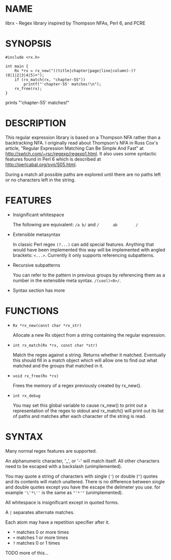 NAME
====

librx - Regex library inspired by Thompson NFAs, Perl 6, and PCRE

SYNOPSIS
========

    #include <rx.h>
    
    int main {
        Rx *rx = rx_new("((title|chapter|page|line|column)-)? (0|1|2|3|4|5)+");
        if (rx_match(rx, "chapter-55"))
            printf("'chapter-55' matches!\n");
        rx_free(rx);
    }

prints "'chapter-55' matches!"

DESCRIPTION
===========

This regular expression library is based on a Thompson NFA rather than a
backtracking NFA. I originally read about Thompson's NFA in Russ Cox's article,
"Regular Expression Matching Can Be Simple And Fast" at
http://swtch.com/~rsc/regexp/regexp1.html. It also uses some syntactic features
found in Perl 6 which is described at http://perlcabal.org/syn/S05.html.

During a match all possible paths are explored until there are no paths left or
no characters left in the string.

FEATURES
========

-   Insignificant whitespace

    The following are equivalent: ``/a b/`` and ``/      ab        /``

-   Extensible metasyntax

    In classic Perl regex ``(?...)`` can add special features. Anything that would
    have been implemented this way will be implemented with angled
    brackets: ``<...>``. Currently it only supports referencing subpatterns.

-   Recursive subpatterns

    You can refer to the pattern in previous groups by referencing them as a
    number in the extensible meta syntax. ``/(cool)<0>/``.
    
-   Syntax section has more

FUNCTIONS
=========

-   ``Rx *rx_new(const char *rx_str)``

    Allocate a new Rx object from a string containing the regular expression.

-   ``int rx_match(Rx *rx, const char *str)``

    Match the regex against a string. Returns whether it matched. Eventually
    this should fill in a match object which will allow one to find out what
    matched and the groups that matched in it.

-   ``void rx_free(Rx *rx)``

    Frees the memory of a regex previously created by rx_new().

-   ``int rx_debug``

    You may set this global variable to cause rx_new() to print out a
    representation of the regex to stdout and rx_match() will print out its
    list of paths and matches after each character of the string is read.

SYNTAX
======

Many normal regex features are supported.

An alphanumeric character, '_', or '-' will match itself. All other characters
need to be escaped with a backslash (unimplemented).

You may quote a string of characters with single (``'``) or double (``"``)
quotes and its contents will match unaltered. There is no difference between
single and double quotes except you have the escape the delimeter you use.
for example ``'\'*\''`` is the same as ``"'*'"`` (unimplemented).

All whitespace is insignificant except in quoted forms.

A ``|`` separates alternate matches.

Each atom may have a repetition specifier after it.

-   ``*`` matches 0 or more times
-   ``+`` matches 1 or more times
-   ``?`` matches 0 or 1 times

TODO more of this...

